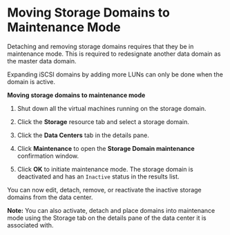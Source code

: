 # Moving Storage Domains to Maintenance Mode

Detaching and removing storage domains requires that they be in maintenance mode. This is required to redesignate another data domain as the master data domain.

Expanding iSCSI domains by adding more LUNs can only be done when the domain is active.

**Moving storage domains to maintenance mode**

1. Shut down all the virtual machines running on the storage domain.

2. Click the **Storage** resource tab and select a storage domain.

3. Click the **Data Centers** tab in the details pane.

4. Click **Maintenance** to open the **Storage Domain maintenance** confirmation window.

5. Click **OK** to initiate maintenance mode. The storage domain is deactivated and has an `Inactive` status in the results list.

You can now edit, detach, remove, or reactivate the inactive storage domains from the data center.

**Note:** You can also activate, detach and place domains into maintenance mode using the Storage tab on the details pane of the data center it is associated with.
